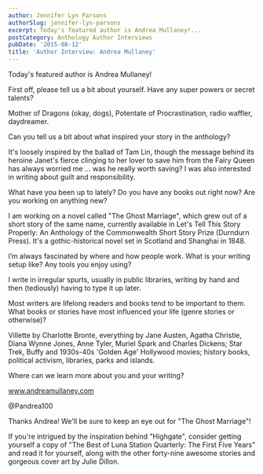 ```yaml
---
author: Jennifer Lyn Parsons
authorSlug: jennifer-lyn-parsons
excerpt: Today's featured author is Andrea Mullaney!...
postCategory: Anthology Author Interviews
pubDate: '2015-08-12'
title: 'Author Interview: Andrea Mullaney'
---
```

Today's featured author is Andrea Mullaney!

First off, please tell us a bit about yourself. Have any super powers or secret talents?

Mother of Dragons (okay, dogs), Potentate of Procrastination, radio waffler, daydreamer.

Can you tell us a bit about what inspired your story in the anthology?

It's loosely inspired by the ballad of Tam Lin, though the message behind its heroine Janet's fierce clinging to her lover to save him from the Fairy Queen has always worried me ... was he really worth saving? I was also interested in writing about guilt and responsibility.

What have you been up to lately? Do you have any books out right now? Are you working on anything new?

I am working on a novel called "The Ghost Marriage", which grew out of a short story of the same name, currently available in Let's Tell This Story Properly: An Anthology of the Commonwealth Short Story Prize (Durndurn Press). It's a gothic-historical novel set in Scotland and Shanghai in 1848.

I’m always fascinated by where and how people work. What is your writing setup like? Any tools you enjoy using?

I write in irregular spurts, usually in public libraries, writing by hand and then (tediously) having to type it up later.

Most writers are lifelong readers and books tend to be important to them. What books or stories have most influenced your life (genre stories or otherwise)?

Villette by Charlotte Bronte, everything by Jane Austen, Agatha Christie, Diana Wynne Jones, Anne Tyler, Muriel Spark and Charles Dickens; Star Trek, Buffy and 1930s-40s 'Golden Age' Hollywood movies; history books, political activism, libraries, parks and islands.

Where can we learn more about you and your writing?

www.andreamullaney.com

@Pandrea100

Thanks Andrea! We'll be sure to keep an eye out for "The Ghost Marriage"!

If you're intrigued by the inspiration behind "Highgate", consider getting yourself a copy of "The Best of Luna Station Quarterly: The First Five Years" and read it for yourself, along with the other forty-nine awesome stories and gorgeous cover art by Julie Dillon.